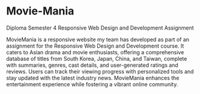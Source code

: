 # Movie-Mania
Diploma Semester 4 Responsive Web Design and Development Assignment

MovieMania is a responsive website my team has developed as part of an assignment for the Responsive Web Design and Development course. It caters to Asian drama and movie enthusiasts, offering a comprehensive database of titles from South Korea, Japan, China, and Taiwan, complete with summaries, genres, cast details, and user-generated ratings and reviews. Users can track their viewing progress with personalized tools and stay updated with the latest industry news. MovieMania enhances the entertainment experience while fostering a vibrant online community.
